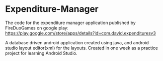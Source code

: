 # Expenditure-Manager
The code for the expenditure manager application published by FireDuoGames on google play:<br/>
https://play.google.com/store/apps/details?id=com.david.expendituresv3<br/>

A database driven android application created using java, and android studio layout editor(xml) for the layouts.
Created in one week as a practice project for learning Android Studio.
